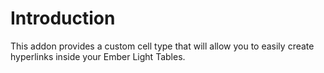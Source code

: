 # Introduction

This addon provides a custom cell type that will allow you to easily create hyperlinks inside your Ember Light Tables.
